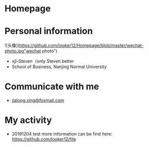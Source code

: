 # Homepage
# Personal information
  ![头像](https://github.com/looker12/Homepage/blob/master/wechat-photo.jpg"wechat photo")
- xjl-Steven（only Steven better
- School of Business, Nanjing Normal University

# Communicate with me
- jialong.xing@foxmail.com

# My activity
- 20191204 test
  more information can be find here: https://github.com/looker12/file


